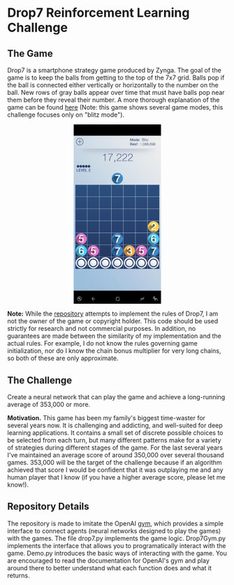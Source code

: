 # Drop7 Reinforcement Learning Challenge

## The Game

Drop7 is a smartphone strategy game produced by Zynga. The goal of the game is to keep the balls from getting to the top of the 7x7 grid. Balls pop if the ball is connected either vertically or horizontally to the number on the ball. New rows of gray balls appear over time that must have balls pop near them before they reveal their number. A more thorough explanation of the game can be found [here]( https://www.youtube.com/watch?v=L_RLjEruSx8) (Note: this game shows several game modes, this challenge focuses only on "blitz mode").

<p align="center">
<img src="Drop7Screenshot.jpg" alt="screenshot" width="200" align="middle"/>
</p>
  
**Note:** While the [repository](https://github.com/jntrcs/Drop7ReinforcementLearning) attempts to implement the rules of Drop7, I am not the owner of the game or copyright holder. This code should be used strictly for research and not commercial purposes. In addition, no guarantees are made between the similarity of my implementation and the actual rules. For example, I do not know the rules governing game initialization, nor do I know the chain bonus multiplier for very long chains, so both of these are only approximate. 

## The Challenge
Create a neural network that can play the game and achieve a long-running average of 353,000 or more. 

**Motivation.** This game has been my family's biggest time-waster for several years now. It is challenging and addicting, and well-suited for deep learning applications. It contains a small set of discrete possible choices to be selected from each turn, but many different patterns make for a variety of strategies during different stages of the game. For the last several years I've maintained an average score of around 350,000 over several thousand games. 353,000 will be the target of the challenge because if an algorithm achieved that score I would be confident that it was outplaying me and any human player that I know (if you have a higher average score, please let me know!).

## Repository Details
The repository is made to imitate the OpenAI [gym](http://gym.openai.com/), which provides a simple interface to connect agents (neural networks designed to play the games) with the games. The file drop7.py implements the game logic. Drop7Gym.py implements the interface that allows you to programatically interact with the game. Demo.py introduces the basic ways of interacting with the game. You are encouraged to read the documentation for OpenAI's gym and play around there to better understand what each function does and what it returns. 

